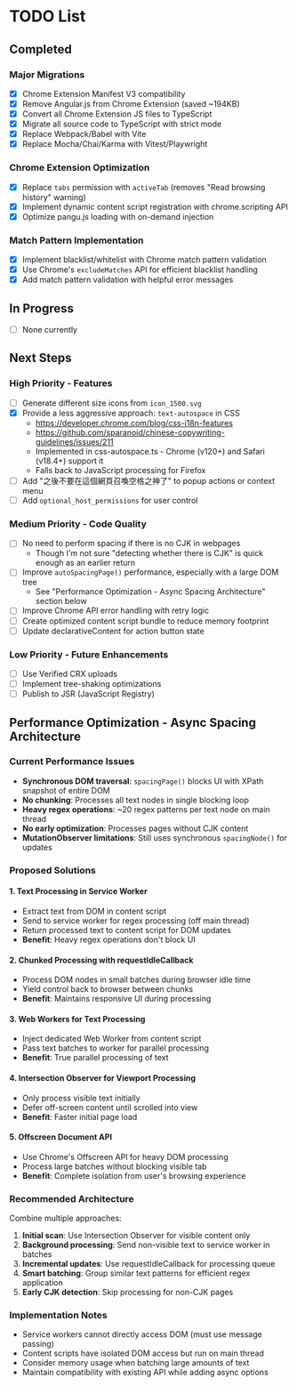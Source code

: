 # TODO List

## Completed

### Major Migrations

- [x] Chrome Extension Manifest V3 compatibility
- [x] Remove Angular.js from Chrome Extension (saved ~194KB)
- [x] Convert all Chrome Extension JS files to TypeScript
- [x] Migrate all source code to TypeScript with strict mode
- [x] Replace Webpack/Babel with Vite
- [x] Replace Mocha/Chai/Karma with Vitest/Playwright

### Chrome Extension Optimization

- [x] Replace `tabs` permission with `activeTab` (removes "Read browsing history" warning)
- [x] Implement dynamic content script registration with chrome.scripting API
- [x] Optimize pangu.js loading with on-demand injection

### Match Pattern Implementation

- [x] Implement blacklist/whitelist with Chrome match pattern validation
- [x] Use Chrome's `excludeMatches` API for efficient blacklist handling
- [x] Add match pattern validation with helpful error messages

## In Progress

- [ ] None currently

## Next Steps

### High Priority - Features

- [ ] Generate different size icons from `icon_1500.svg`
- [x] Provide a less aggressive approach: `text-autospace` in CSS
  - https://developer.chrome.com/blog/css-i18n-features
  - https://github.com/sparanoid/chinese-copywriting-guidelines/issues/211
  - Implemented in css-autospace.ts - Chrome (v120+) and Safari (v18.4+) support it
  - Falls back to JavaScript processing for Firefox
- [ ] Add "之後不要在這個網頁召喚空格之神了" to popup actions or context menu
- [ ] Add `optional_host_permissions` for user control

### Medium Priority - Code Quality

- [ ] No need to perform spacing if there is no CJK in webpages
  - Though I'm not sure "detecting whether there is CJK" is quick enough as an earlier return
- [ ] Improve `autoSpacingPage()` performance, especially with a large DOM tree
  - See "Performance Optimization - Async Spacing Architecture" section below
- [ ] Improve Chrome API error handling with retry logic
- [ ] Create optimized content script bundle to reduce memory footprint
- [ ] Update declarativeContent for action button state

### Low Priority - Future Enhancements

- [ ] Use Verified CRX uploads
- [ ] Implement tree-shaking optimizations
- [ ] Publish to JSR (JavaScript Registry)

## Performance Optimization - Async Spacing Architecture

### Current Performance Issues

- **Synchronous DOM traversal**: `spacingPage()` blocks UI with XPath snapshot of entire DOM
- **No chunking**: Processes all text nodes in single blocking loop
- **Heavy regex operations**: ~20 regex patterns per text node on main thread
- **No early optimization**: Processes pages without CJK content
- **MutationObserver limitations**: Still uses synchronous `spacingNode()` for updates

### Proposed Solutions

#### 1. Text Processing in Service Worker
- Extract text from DOM in content script
- Send to service worker for regex processing (off main thread)
- Return processed text to content script for DOM updates
- **Benefit**: Heavy regex operations don't block UI

#### 2. Chunked Processing with requestIdleCallback
- Process DOM nodes in small batches during browser idle time
- Yield control back to browser between chunks
- **Benefit**: Maintains responsive UI during processing

#### 3. Web Workers for Text Processing
- Inject dedicated Web Worker from content script
- Pass text batches to worker for parallel processing
- **Benefit**: True parallel processing of text

#### 4. Intersection Observer for Viewport Processing
- Only process visible text initially
- Defer off-screen content until scrolled into view
- **Benefit**: Faster initial page load

#### 5. Offscreen Document API
- Use Chrome's Offscreen API for heavy DOM processing
- Process large batches without blocking visible tab
- **Benefit**: Complete isolation from user's browsing experience

### Recommended Architecture

Combine multiple approaches:
1. **Initial scan**: Use Intersection Observer for visible content only
2. **Background processing**: Send non-visible text to service worker in batches
3. **Incremental updates**: Use requestIdleCallback for processing queue
4. **Smart batching**: Group similar text patterns for efficient regex application
5. **Early CJK detection**: Skip processing for non-CJK pages

### Implementation Notes

- Service workers cannot directly access DOM (must use message passing)
- Content scripts have isolated DOM access but run on main thread
- Consider memory usage when batching large amounts of text
- Maintain compatibility with existing API while adding async options
